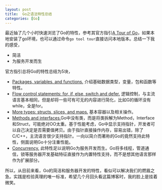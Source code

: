 ```yaml
---
layout: post
title:  Go之语法特性总结
categories: [Go]
---
```




最近抽了几个小时快速浏览了Go的特性，参考其官方指引[A Tour of Go](https://tour.golang.org/list)，如果本地安装了go环境，也可以通过命令`go tool tour`直接访问本地版本。总结一下我的感受，

* 简洁
* 为服务开发而生

官方指引总将Go的特性总结为5块，

* [Packages, variables, and functions.](https://tour.golang.org/basics) 介绍基础数据类型，变量，包和函数等特性。
* [Flow control statements: for, if, else, switch and defer.](https://tour.golang.org/flowcontrol) 逻辑控制，与主流语言基本相同，但是却将一些可有可无的内容进行简化，比如G的循环没有while，全是for。
* [More types: structs, slices, and maps.](https://tour.golang.org/moretypes) 基本容器以及相关操作。
* [Methods and interfaces.](https://tour.golang.org/methods)Go中没有类，而是将类拆解为Method，Interface和Struct，可能绝对OO太重。基于性能考虑，Go中显示支持指针，开发者可以自己决定是否需要值拷贝。由于指针直接操作内存，容易出错，除了C/C++，主流语言很少支持指针。一向以简介而著称的Go的竟然支持此特性，侧面说明Go十分注重性能。 
* [Concurrency.](https://tour.golang.org/concurrency) 此特性足以说明Go为服务开发而生。Go将多线程，管道通信，锁等服务器开发基础特征直接作为内置特性支持，而不是想其他语言那样作为扩展部分。

所以，从目前来看，Go的简洁和服务器开发的特性，看似可以解决我们的燃眉之急。实践是检验真理的唯一标准，希望几个月回头看这篇博客时，我的脸上是挂着微笑。


